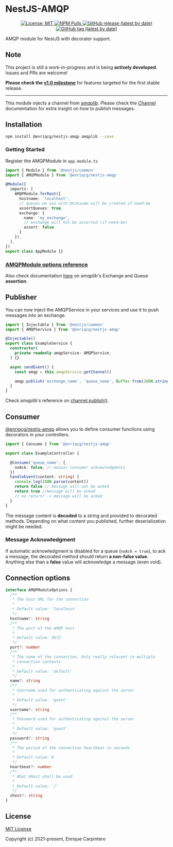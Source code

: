 # NestJS-AMQP

<p align="center">

  <a href="https://github.com/EnriqCG/nestjs-amqplib/LICENSE.md">
    <img alt="License: MIT" src="https://img.shields.io/badge/License-MIT-yellow.svg">
  </a>
  <a href="https://www.npmjs.com/package/@enriqcg/nestjs-amqp">
    <img alt="NPM Pulls" src="https://img.shields.io/npm/dm/@enriqcg/nestjs-amqp?label=NPM%20Pulls">
  </a>
  <a href="https://github.com/EnriqCG/nestjs-amqp/releases">
    <img alt="GitHub release (latest by date)" src="https://img.shields.io/github/v/release/enriqcg/nestjs-amqp">
  </a>

  <a href="https://github.com/EnriqCG/nestjs-amqp/tags">
    <img alt="GitHub tag (latest by date)" src="https://img.shields.io/github/v/tag/enriqcg/nestjs-amqp">
  </a>
</p>

AMQP module for NestJS with decorator support.

## Note

This project is still a work-in-progress and is being **actively developed**. Issues and PRs are welcome!

**Please check the [v1.0 milestone]((https://github.com/EnriqCG/nestjs-amqp/milestone/1))** for features targeted for the first stable release.

***

This module injects a channel from [amqplib](https://github.com/squaremo/amqp.node). Please check the [Channel](https://www.squaremobius.net/amqp.node/channel_api.html) documentation for extra insight on how to publish messages.

## Installation

```bash
npm install @enriqcg/nestjs-amqp amqplib --save
```

### Getting Started

Register the AMQPModule in `app.module.ts`

```typescript
import { Module } from '@nestjs/common'
import { AMQPModule } from '@enriqcg/nestjs-amqp'

@Module({
  imports: [
    AMQPModule.forRoot({
      hostname: 'localhost',
      // queues we use with @Consume will be created if-need-be
      assertQueues: true,
      exchange: {
        name: 'my_exchange',
        // exchange will not be asserted (if-need-be)
        assert: false
      }
    }),
  ],
})
export class AppModule {}
```

### [AMQPModule options reference](#connection-options)
Also check documentation [here]() on amqplib's Exchange and Queue **assertion**.

## Publisher

You can now inject the AMQPService in your services and use it to push messages into an exchange.

```typescript
import { Injectable } from '@nestjs/common'
import { AMQPService } from '@enriqcg/nestjs-amqp'

@Injectable()
export class ExampleService {
  constructor(
    private readonly amqpService: AMQPService,
  ) {}

  async sendEvent() {
    const amqp = this.amqpService.getChannel()

    amqp.publish('exchange_name', 'queue_name', Buffer.from(JSON.stringify({ test: true })))
  }
}
```

Check amqplib's reference on [channel.publish()](https://www.squaremobius.net/amqp.node/channel_api.html#channel_publish).

## Consumer

[@enriqcg/nestjs-amqp](https://github.com/EnriqCG/nestjs-amqp) allows you to define consumer functions using decorators in your controllers.

```typescript
import { Consume } from '@enriqcg/nestjs-amqp'

export class ExampleController {

  @Consume('queue_name', {
    noAck: false, // manual consumer acknowledgments
  })
  handleEvent(content: string) {
    console.log(JSON.parse(content))
    return false // message will not be acked
    return true //message will be acked
    // no return? -> message will be acked
  }
}
```

The message content is **decoded** to a string and provided to decorated methods. Depending on what content you published, further deserialization might be needed.

### Message Acknowledgment

If automatic acknowledgment is disabled for a queue (`noAck = true`), to ack a message, the decorated method should return **a non-false value**. Anything else than a **false** value will acknowledge a message (even void).

## Connection options

```typescript
interface AMQPModuleOptions {
  /**
   * The host URL for the connection
   * 
   * Default value: 'localhost'
   */
  hostname?: string
  /**
   * The port of the AMQP host
   * 
   * Default value: 5672
   */
  port?: number
  /**
   * The name of the connection. Only really relevant in multiple
   * connection contexts
   * 
   * Default value: 'default'
   */
  name?: string
  /**
   * Username used for authenticating against the server
   * 
   * Default value: 'guest'
   */
  username?: string
  /**
   * Password used for authenticating against the server
   * 
   * Default value: 'guest'
   */
  password?: string
  /**
   * The period of the connection heartbeat in seconds
   * 
   * Default value: 0
   */
  heartbeat?: number
  /**
   * What VHost shall be used
   * 
   * Default value: '/'
   */
  vhost?: string
}
```

## License

[MIT License](http://www.opensource.org/licenses/MIT)

Copyright (c) 2021-present, Enrique Carpintero
